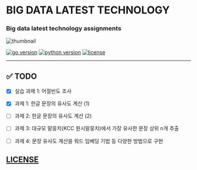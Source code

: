 # BIG DATA LATEST TECHNOLOGY

### Big data latest technology assignments

![thumbnail](https://www.analyticsinsight.net/wp-content/uploads/2019/11/Next-for-Big-Data.jpg)

[![go version](https://img.shields.io/badge/go-1.14-00add8)](https://go.dev/)
[![python version](https://img.shields.io/badge/python-3.7.7-4B8BBE)](https://www.python.org/)
[![license](https://img.shields.io/badge/license-GPL-blue)](https://github.com/joshua-dev/bigdata/blob/master/LICENSE)

---

## :white_check_mark: TODO

- [x] 실습 과제 1: 어절빈도 조사
- [x] 과제 1: 한글 문장의 유사도 계산 (1)

- [ ] 과제 2: 한글 문장의 유사도 계산 (2)

- [ ] 과제 3: 대규모 말뭉치(KCC 원시말뭉치)에서 가장 유사한 문장 상위 n개 추출

- [ ] 과제 4: 문장 유사도 계산을 워드 임베딩 기법 등 다양한 방법으로 구현



## [LICENSE](https://github.com/joshua-dev/bigdata/blob/master/LICENSE)
